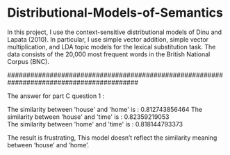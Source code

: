 # Distributional-Models-of-Semantics

In this project, I use the context-sensitive distributional models of Dinu and Lapata (2010). In particular, I use simple vector addition, simple vector multiplication, and LDA topic models for the lexical substitution task.
The data consists of the 20,000 most frequent words in the British National Corpus (BNC).

##########################################################################################

The answer for part C question 1 :

The similarity between 'house' and 'home' is : 0.812743856464
The similarity between 'house' and 'time' is : 0.82359219053  
The similarity between 'home' and 'time' is : 0.818144793373 

The result is frustrating, This model doesn’t reflect the similarity meaning between ‘house’ and ‘home’.
